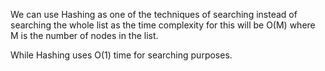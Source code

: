 ​We can use Hashing as one of the techniques of searching instead of searching the whole list as the time complexity for this will be O(M) where M is the number of nodes in the list. 

While Hashing uses O(1) time for searching purposes.
